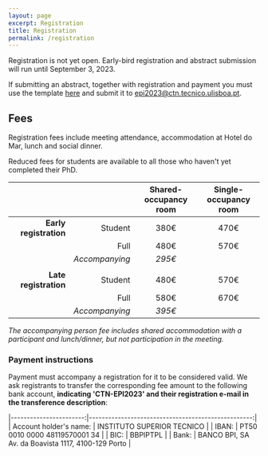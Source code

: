 ```yaml
---
layout: page
excerpt: Registration
title: Registration
permalink: /registration
---
```


Registration is not yet open. Early-bird registration and abstract submission will run until September 3, 2023.

If submitting an abstract, together with registration and payment you must use the template [here](/XVIII/images/AbstractTeplate.docx) and submit
it to [epi2023@ctn.tecnico.ulisboa.pt](mailto:epi2023@ctn.tecnico.ulisboa.pt).

## Fees

Registration fees include meeting attendance, accommodation at Hotel do Mar, lunch and social dinner.

Reduced fees for students are available to all those who haven't yet completed their PhD.

|                        |                | Shared-occupancy<br />room | Single-occupancy<br />room |
|-----------------------:|---------------:|:--------------------------:|:--------------------------:|
| **Early registration** |        Student |            380€            |            470€            |
|                        |           Full |            480€            |            570€            |
|                        | _Accompanying_ |           _295€_           |                            |
|                        |                |                            |                            |
| **Late registration**  |        Student |            480€            |            570€            |
|                        |           Full |            580€            |            670€            |
|                        | _Accompanying_ |           _395€_           |                            |

_The accompanying person fee includes shared accommodation with a participant and lunch/dinner,
but not participation in the meeting._

### Payment instructions

Payment must accompany a registration for it to be considered valid. We ask registrants to transfer
the corresponding fee amount to the following bank account, **indicating 'CTN-EPI2023' and their
registration e-mail in the transference description**:

|-----------------------:|---------------------------------------------------:|
| Account holder's name: | INSTITUTO SUPERIOR TECNICO                         |
| IBAN:                  | PT50 0010 0000 48119570001 34                      |
| BIC:                   | BBPIPTPL                                           |
| Bank:                  | BANCO BPI, SA Av. da Boavista 1117, 4100-129 Porto |


